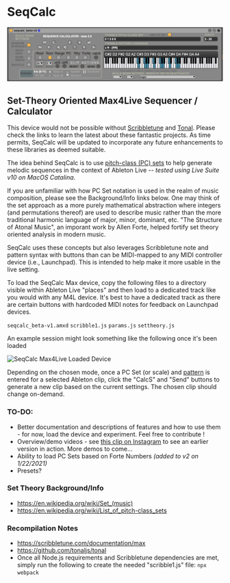 # SeqCalc

![SeqCalc Max4Live Device](SeqCalc_beta-v2.png)

## Set-Theory Oriented Max4Live Sequencer / Calculator

This device would not be possible without [Scribbletune](https://scribbletune.com) and [Tonal](https://github.com/tonaljs). Please check the links to learn the latest about these fantastic projects. As time permits, SeqCalc will be updated to incorporate any future enhancements to these libraries as deemed suitable.

The idea behind SeqCalc is to use [pitch-class (PC) sets](https://en.wikipedia.org/wiki/Set_(music)) to help generate melodic sequences in the context of Ableton Live *-- tested using Live Suite v10 on MacOS Catalina*. 

If you are unfamiliar with how PC Set notation is used in the realm of music composition, please see the Background/Info links below. One may think of the set approach as a more purely mathematical abstraction where integers (and permutations thereof) are used to describe music rather than the more traditional harmonic language of major, minor, dominant, etc. "The Structure of Atonal Music", an imporant work by Allen Forte, helped fortify set theory oriented analysis in modern music. 

SeqCalc uses these concepts but also leverages Scribbletune note and pattern syntax with buttons than can be MIDI-mapped to any MIDI controller device (i.e., Launchpad). This is intended to help make it more usable in the live setting.

To load the SeqCalc Max device, copy the following files to a directory visible within Ableton Live "places" and then load to a dedicated track like you would with any M4L device. It's best to have a dedicated track as there are certain buttons with hardcoded MIDI notes for feedback on Launchpad devices.

```seqcalc_beta-v1.amxd```
```scribble1.js```
```params.js```
```settheory.js```

An example session might look something like the following once it's been loaded

![SeqCalc Max4Live Loaded Device](SeqCalc_beta-v2-loaded.png)

Depending on the chosen mode, once a PC Set (or scale) and [pattern](https://scribbletune.com/documentation/core/clip#pattern) is entered for a selected Ableton clip, click the "CalcS" and "Send" buttons to generate a new clip based on the current settings. The chosen clip should change on-demand.

### TO-DO:
- Better documentation and descriptions of features and how to use them - for now, load the device and experiment. Feel free to contribute !
- Overview/demo videos - see [this clip on Instagram](https://www.instagram.com/p/CJ4rnksBiWx) to see an earlier version in action. More demos to come...
- Ability to load PC Sets based on Forte Numbers *(added to v2 on 1/22/2021)*
- Presets?

### Set Theory Background/Info
- https://en.wikipedia.org/wiki/Set_(music)
- https://en.wikipedia.org/wiki/List_of_pitch-class_sets


### Recompilation Notes
- https://scribbletune.com/documentation/max
- https://github.com/tonaljs/tonal
- Once all Node.js requirements and Scribbletune dependencies are met, simply run the following to create the needed "scribble1.js" file:
```npx webpack```
